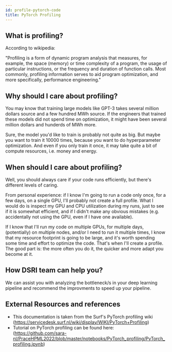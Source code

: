 ```yaml
---
id: profile-pytorch-code
title: PyTorch Profiling
---
```

## What is profiling?
According to wikipedia:

"Profiling is a form of dynamic program analysis that measures, for example, the space (memory) or time complexity of a program, the usage of particular instructions, or the frequency and duration of function calls. Most commonly, profiling information serves to aid program optimization, and more specifically, performance engineering."

## Why should I care about profiling?
You may know that training large models like GPT-3 takes several million dollars source and a few hundred MWh source. If the engineers that trained these models did not spend time on optimization, it might have been several million dollars and hunderds of MWh more.

Sure, the model you'd like to train is probably not quite as big. But maybe you want to train it 10000 times, because you want to do hyperparameter optimization. And even if you only train it once, it may take quite a bit of compute resources, i.e. money and energy.

## When should I care about profiling?
Well, you should always care if your code runs efficiently, but there's different levels of caring.

From personal experience: if I know I'm going to run a code only once, for a few days, on a single GPU, I'll probably not create a full profile. What I would do is inspect my GPU and CPU utilization during my runs, just to see if it is somewhat efficient, and if I didn't make any obvious mistakes (e.g. accidentally not using the GPU, even if I have one available).

If I know that I'll run my code on multiple GPUs, for multiple days, (potentially) on multiple nodes, and/or I need to run it multiple times, I know that my resource footprint is going to be large, and it's worth spending some time and effort to optimize the code. That's when I'll create a profile. The good part is: the more often you do it, the quicker and more adapt you become at it.

## How DSRI team can help you?

We can assist you  with analyzing the bottleneck/s in your deep learning pipeline and recommend the improvments to speed up your pipeline.

## External Resources and references

* This documentation is taken from the Surf's PyTorch profiling wiki (https://servicedesk.surf.nl/wiki/display/WIKI/PyTorch+Profiling)
* Tutorial on PyTorch profiling can be found here: (https://github.com/sara-nl/PraceHPML2022/blob/master/notebooks/PyTorch_profiling/PyTorch_profiling.ipynb)
  

